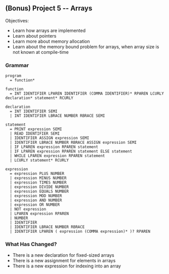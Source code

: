 ## (Bonus) Project 5 -- Arrays

Objectives:

- Learn how arrays are implemented
- Learn about pointers
- Learn more about memory allocation
- Learn about the memory bound problem for arrays, when array size is not known at compile-time

### Grammar

    program
      = function*

    function
      = INT IDENTIFIER LPAREN IDENTIFIER (COMMA IDENTIFIER)* RPAREN LCURLY declaration* statement* RCURLY

    declaration
      = INT IDENTIFIER SEMI
      | INT IDENTIFIER LBRACE NUMBER RBRACE SEMI

    statement
      = PRINT expression SEMI
      | READ IDENTIFIER SEMI
      | IDENTIFIER ASSIGN expression SEMI
      | IDENTIFIER LBRACE NUMBER RBRACE ASSIGN expression SEMI
      | IF LPAREN expression RPAREN statement
      | IF LPAREN expression RPAREN statement ELSE statement
      | WHILE LPAREN expression RPAREN statement
      | LCURLY statement* RCURLY

    expression
      = expression PLUS NUMBER
      | expression MINUS NUMBER
      | expression TIMES NUMBER
      | expression DIVIDE NUMBER
      | expression EQUALS NUMBER
      | expression MOD NUMBER
      | expression AND NUMBER
      | expression OR NUMBER
      | NOT expression
      | LPAREN expression RPAREN
      | NUMBER
      | IDENTIFIER
      | IDENTIFIER LBRACE NUMBER RBRACE
      | IDENTIFIER LPAREN ( expression (COMMA expression)* )? RPAREN


### What Has Changed?

- There is a new declaration for fixed-sized arrays
- There is a new assignment for elements in arrays
- There is a new expression for indexing into an array
